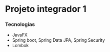 # Projeto integrador 1 

### Tecnologias
  - JavaFX
  - Spring boot, Spring Data JPA, Spring Security
  - Lombok
